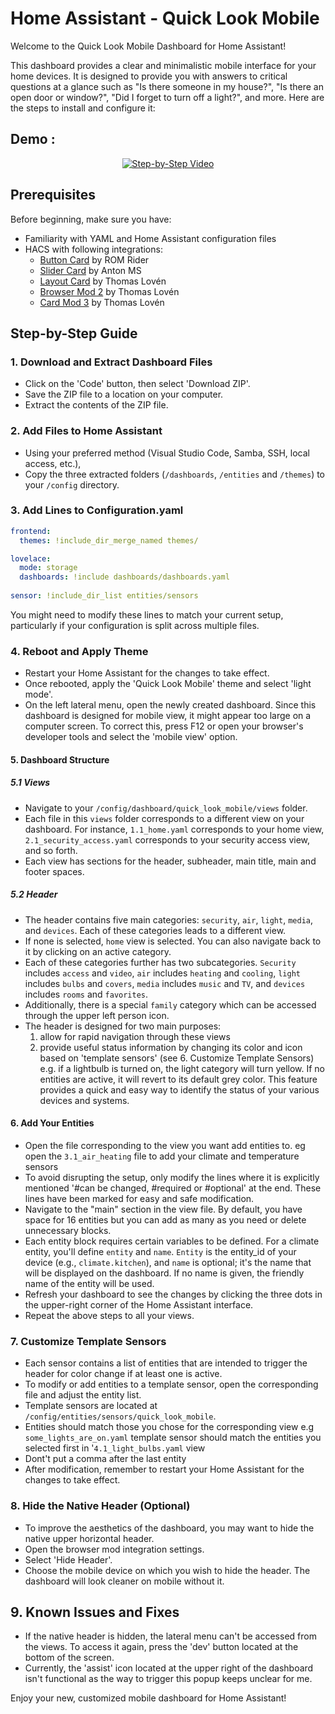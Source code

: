 # Home Assistant - Quick Look Mobile

Welcome to the Quick Look Mobile Dashboard for Home Assistant! 

This dashboard provides a clear and minimalistic mobile interface for your home devices. It is designed to provide you with answers to critical questions at a glance such as "Is there someone in my house?", "Is there an open door or window?", "Did I forget to turn off a light?", and more. Here are the steps to install and configure it:

## Demo :
<p align="center">
  <a href="https://www.youtube.com/watch?v=hZRSu72m1gw">
    <img src="https://img.youtube.com/vi/hZRSu72m1gw/0.jpg" alt="Step-by-Step Video">
  </a>
</p>



## Prerequisites

Before beginning, make sure you have:

- Familiarity with YAML and Home Assistant configuration files
- HACS with following integrations:
  - [Button Card](https://github.com/custom-cards/button-card) by ROM Rider
  - [Slider Card](https://github.com/AnthonMS/my-cards) by Anton MS
  - [Layout Card](https://github.com/thomasloven/lovelace-layout-card) by Thomas Lovén
  - [Browser Mod 2](https://github.com/thomasloven/hass-browser_mod) by Thomas Lovén
  - [Card Mod 3](https://github.com/thomasloven/lovelace-card-mod) by Thomas Lovén

## Step-by-Step Guide

### 1. Download and Extract Dashboard Files

- Click on the 'Code' button, then select 'Download ZIP'.
- Save the ZIP file to a location on your computer.
- Extract the contents of the ZIP file.

### 2. Add Files to Home Assistant

- Using your preferred method (Visual Studio Code, Samba, SSH, local access, etc.),
- Copy the three extracted folders (`/dashboards`, `/entities` and `/themes`) to your `/config` directory.

### 3. Add Lines to Configuration.yaml

```yaml
frontend:
  themes: !include_dir_merge_named themes/

lovelace:
  mode: storage
  dashboards: !include dashboards/dashboards.yaml
  
sensor: !include_dir_list entities/sensors
```

You might need to modify these lines to match your current setup, particularly if your configuration is split across multiple files.

### 4. Reboot and Apply Theme

- Restart your Home Assistant for the changes to take effect.
- Once rebooted, apply the 'Quick Look Mobile' theme and select 'light mode'.
- On the left lateral menu, open the newly created dashboard. Since this dashboard is designed for mobile view, it might appear too large on a computer screen. To correct this, press F12 or open your browser's developer tools and select the 'mobile view' option.

#### 5. Dashboard Structure

##### 5.1 Views

- Navigate to your `/config/dashboard/quick_look_mobile/views` folder.
- Each file in this `views` folder corresponds to a different view on your dashboard. For instance, `1.1_home.yaml` corresponds to your home view, `2.1_security_access.yaml` corresponds to your security access view, and so forth.
- Each view has sections for the header, subheader, main title, main and footer spaces.

##### 5.2 Header

- The header contains five main categories: `security`, `air`, `light`, `media`, and `devices`. Each of these categories leads to a different view.
- If none is selected, `home` view is selected. You can also navigate back to it by clicking on an active category.
- Each of these categories further has two subcategories. `Security` includes `access` and `video`, `air` includes `heating` and `cooling`, `light` includes `bulbs` and `covers`, `media` includes `music` and `TV`, and `devices` includes `rooms` and `favorites`.
- Additionally, there is a special `family` category which can be accessed through the upper left person icon.
- The header is designed for two main purposes: 
  1) allow for rapid navigation through these views 
  2) provide useful status information by changing its color and icon based on 'template sensors' (see 6. Customize Template Sensors) e.g. if a lightbulb is turned on, the light category will turn yellow. If no entities are active, it will revert to its default grey color. This feature provides a quick and easy way to identify the status of your various devices and systems. 

#### 6. Add Your Entities

- Open the file corresponding to the view you want add entities to. eg open the `3.1_air_heating` file to add your climate and temperature sensors
- To avoid disrupting the setup, only modify the lines where it is explicitly mentioned '#can be changed, #required or #optional' at the end. These lines have been marked for easy and safe modification.
- Navigate to the "main" section in the view file. By default, you have space for 16 entities but you can add as many as you need or delete unnecessary blocks.
- Each entity block requires certain variables to be defined. For a climate entity, you'll define `entity` and `name`. `Entity` is the entity_id of your device (e.g., `climate.kitchen`), and `name` is optional; it's the name that will be displayed on the dashboard. If no name is given, the friendly name of the entity will be used.
- Refresh your dashboard to see the changes by clicking the three dots in the upper-right corner of the Home Assistant interface.
- Repeat the above steps to all your views.

### 7. Customize Template Sensors

- Each sensor contains a list of entities that are intended to trigger the header for color change if at least one is active.
- To modify or add entities to a template sensor, open the corresponding file and adjust the entity list.
- Template sensors are located at `/config/entities/sensors/quick_look_mobile`.
- Entities should match those you chose for the corresponding view e.g `some_lights_are_on.yaml` template sensor should match the entities you selected first in '`4.1_light_bulbs.yaml` view
- Dont't put a comma after the last entity
- After modification, remember to restart your Home Assistant for the changes to take effect.

### 8. Hide the Native Header (Optional)

- To improve the aesthetics of the dashboard, you may want to hide the native upper horizontal header.
- Open the browser mod integration settings.
- Select 'Hide Header'.
- Choose the mobile device on which you wish to hide the header. The dashboard will look cleaner on mobile without it.

## 9. Known Issues and Fixes

- If the native header is hidden, the lateral menu can't be accessed from the views. To access it again, press the 'dev' button located at the bottom of the screen.
- Currently, the 'assist' icon located at the upper right of the dashboard isn't functional as the way to trigger this popup keeps unclear for me.

Enjoy your new, customized mobile dashboard for Home Assistant!


